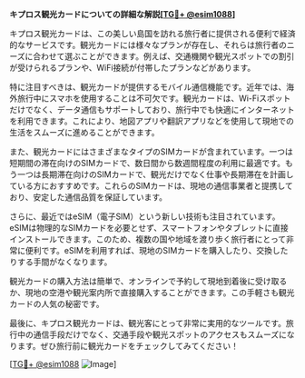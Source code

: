 **キプロス観光カードについての詳細な解説[[TG💪+ @esim1088](https://t.me/s/esim1088)]**

キプロス観光カードは、この美しい島国を訪れる旅行者に提供される便利で経済的なサービスです。観光カードには様々なプランが存在し、それらは旅行者のニーズに合わせて選ぶことができます。例えば、交通機関や観光スポットでの割引が受けられるプランや、WiFi接続が付帯したプランなどがあります。

特に注目すべきは、観光カードが提供するモバイル通信機能です。近年では、海外旅行中にスマホを使用することは不可欠です。観光カードは、Wi-Fiスポットだけでなく、データ通信もサポートしており、旅行中でも快適にインターネットを利用できます。これにより、地図アプリや翻訳アプリなどを使用して現地での生活をスムーズに進めることができます。

また、観光カードにはさまざまなタイプのSIMカードが含まれています。一つは短期間の滞在向けのSIMカードで、数日間から数週間程度の利用に最適です。もう一つは長期滞在向けのSIMカードで、観光だけでなく仕事や長期滞在を計画している方におすすめです。これらのSIMカードは、現地の通信事業者と提携しており、安定した通信品質を保証しています。

さらに、最近ではeSIM（電子SIM）という新しい技術も注目されています。eSIMは物理的なSIMカードを必要とせず、スマートフォンやタブレットに直接インストールできます。このため、複数の国や地域を渡り歩く旅行者にとって非常に便利です。eSIMを利用すれば、現地のSIMカードを購入したり、交換したりする手間がなくなります。

観光カードの購入方法は簡単で、オンラインで予約して現地到着後に受け取るか、現地の空港や観光案内所で直接購入することができます。この手軽さも観光カードの人気の秘密です。

最後に、キプロス観光カードは、観光客にとって非常に実用的なツールです。旅行中の通信手段だけでなく、交通手段や観光スポットのアクセスもスムーズになります。ぜひ旅行前に観光カードをチェックしてみてください！

[[TG💪+ @esim1088](https://t.me/s/esim1088) ![Image](https://i.postimg.cc/Y0z9fWf4/image.png)]